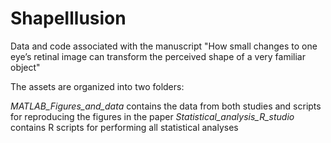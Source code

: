 # ShapeIllusion
Data and code associated with the manuscript "How small changes to one eye’s retinal image can transform the perceived shape of a very familiar object"

The assets are organized into two folders:

*MATLAB_Figures_and_data* contains the data from both studies and scripts for reproducing the figures in the paper
*Statistical_analysis_R_studio* contains R scripts for performing all statistical analyses
